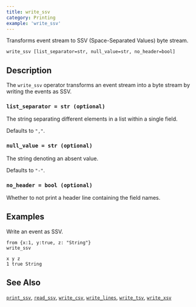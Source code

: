 ```yaml
---
title: write_ssv
category: Printing
example: 'write_ssv'
---
```


Transforms event stream to SSV (Space-Separated Values) byte stream.

```tql
write_ssv [list_separator=str, null_value=str, no_header=bool]
```

## Description

The `write_ssv` operator transforms an event stream into a byte stream by writing
the events as SSV.

### `list_separator = str (optional)`

The string separating different elements in a list within a single field.

Defaults to `","`.

### `null_value = str (optional)`

The string denoting an absent value.

Defaults to `"-"`.

### `no_header = bool (optional)`

Whether to not print a header line containing the field names.

## Examples

Write an event as SSV.

```tql
from {x:1, y:true, z: "String"}
write_ssv
```
```
x y z
1 true String
```

## See Also

[`print_ssv`](/reference/functions/print_ssv),
[`read_ssv`](/reference/operators/read_ssv),
[`write_csv`](/reference/operators/write_csv),
[`write_lines`](/reference/operators/write_lines),
[`write_tsv`](/reference/operators/write_tsv),
[`write_xsv`](/reference/operators/write_xsv)
